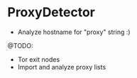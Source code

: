 # ProxyDetector

* Analyze hostname for "proxy" string :)

@TODO:
* Tor exit nodes
* Import and analyze proxy lists
